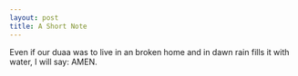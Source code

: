 ```yaml
---
layout: post
title: A Short Note
---
```


Even if our duaa was to live in an broken home and in dawn rain fills it with water, I will say: AMEN.


